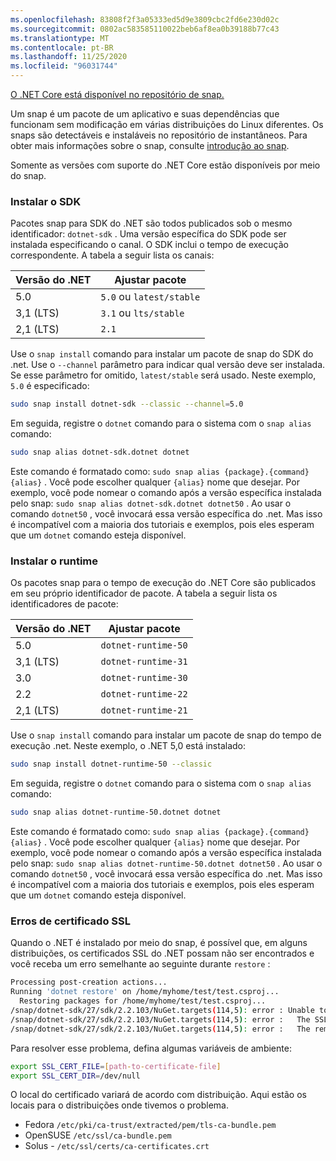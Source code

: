 ```yaml
---
ms.openlocfilehash: 83808f2f3a05333ed5d9e3809cbc2fd6e230d02c
ms.sourcegitcommit: 0802ac583585110022beb6af8ea0b39188b77c43
ms.translationtype: MT
ms.contentlocale: pt-BR
ms.lasthandoff: 11/25/2020
ms.locfileid: "96031744"
---
```


[O .NET Core está disponível no repositório de snap.](https://snapcraft.io/dotnet-sdk)

Um snap é um pacote de um aplicativo e suas dependências que funcionam sem modificação em várias distribuições do Linux diferentes. Os snaps são detectáveis e instaláveis no repositório de instantâneos. Para obter mais informações sobre o snap, consulte [introdução ao snap](https://snapcraft.io/docs/getting-started).

Somente as versões com suporte do .NET Core estão disponíveis por meio do snap.

### <a name="install-the-sdk"></a>Instalar o SDK

Pacotes snap para SDK do .NET são todos publicados sob o mesmo identificador: `dotnet-sdk` . Uma versão específica do SDK pode ser instalada especificando o canal. O SDK inclui o tempo de execução correspondente. A tabela a seguir lista os canais:

| Versão do .NET | Ajustar pacote             |
|--------------|--------------------------|
| 5.0          | `5.0` ou `latest/stable` |
| 3,1 (LTS)    | `3.1` ou `lts/stable`    |
| 2,1 (LTS)    | `2.1`                    |

Use o `snap install` comando para instalar um pacote de snap do SDK do .net. Use o `--channel` parâmetro para indicar qual versão deve ser instalada. Se esse parâmetro for omitido, `latest/stable` será usado. Neste exemplo, `5.0` é especificado:

```bash
sudo snap install dotnet-sdk --classic --channel=5.0
```

Em seguida, registre o `dotnet` comando para o sistema com o `snap alias` comando:

```bash
sudo snap alias dotnet-sdk.dotnet dotnet
```

Este comando é formatado como: `sudo snap alias {package}.{command} {alias}` . Você pode escolher qualquer `{alias}` nome que desejar. Por exemplo, você pode nomear o comando após a versão específica instalada pelo snap: `sudo snap alias dotnet-sdk.dotnet dotnet50` . Ao usar o comando `dotnet50` , você invocará essa versão específica do .net. Mas isso é incompatível com a maioria dos tutoriais e exemplos, pois eles esperam que um `dotnet` comando esteja disponível.

### <a name="install-the-runtime"></a>Instalar o runtime

Os pacotes snap para o tempo de execução do .NET Core são publicados em seu próprio identificador de pacote. A tabela a seguir lista os identificadores de pacote:

| Versão do .NET      | Ajustar pacote        |
|-------------------|---------------------|
| 5.0               | `dotnet-runtime-50` |
| 3,1 (LTS)         | `dotnet-runtime-31` |
| 3.0               | `dotnet-runtime-30` |
| 2.2               | `dotnet-runtime-22` |
| 2,1 (LTS)         | `dotnet-runtime-21` |

Use o `snap install` comando para instalar um pacote de snap do tempo de execução .net. Neste exemplo, o .NET 5,0 está instalado:

```bash
sudo snap install dotnet-runtime-50 --classic
```

Em seguida, registre o `dotnet` comando para o sistema com o `snap alias` comando:

```bash
sudo snap alias dotnet-runtime-50.dotnet dotnet
```

Este comando é formatado como: `sudo snap alias {package}.{command} {alias}` . Você pode escolher qualquer `{alias}` nome que desejar. Por exemplo, você pode nomear o comando após a versão específica instalada pelo snap: `sudo snap alias dotnet-runtime-50.dotnet dotnet50` . Ao usar o comando `dotnet50` , você invocará essa versão específica do .net. Mas isso é incompatível com a maioria dos tutoriais e exemplos, pois eles esperam que um `dotnet` comando esteja disponível.

### <a name="ssl-certificate-errors"></a>Erros de certificado SSL

Quando o .NET é instalado por meio do snap, é possível que, em alguns distribuições, os certificados SSL do .NET possam não ser encontrados e você receba um erro semelhante ao seguinte durante `restore` :

```bash
Processing post-creation actions...
Running 'dotnet restore' on /home/myhome/test/test.csproj...
  Restoring packages for /home/myhome/test/test.csproj...
/snap/dotnet-sdk/27/sdk/2.2.103/NuGet.targets(114,5): error : Unable to load the service index for source https://api.nuget.org/v3/index.json. [/home/myhome/test/test.csproj]
/snap/dotnet-sdk/27/sdk/2.2.103/NuGet.targets(114,5): error :   The SSL connection could not be established, see inner exception. [/home/myhome/test/test.csproj]
/snap/dotnet-sdk/27/sdk/2.2.103/NuGet.targets(114,5): error :   The remote certificate is invalid according to the validation procedure. [/home/myhome/test/test.csproj]
```

Para resolver esse problema, defina algumas variáveis de ambiente:

```bash
export SSL_CERT_FILE=[path-to-certificate-file]
export SSL_CERT_DIR=/dev/null
```

O local do certificado variará de acordo com distribuição. Aqui estão os locais para o distribuições onde tivemos o problema.

* Fedora `/etc/pki/ca-trust/extracted/pem/tls-ca-bundle.pem`
* OpenSUSE `/etc/ssl/ca-bundle.pem`
* Solus - `/etc/ssl/certs/ca-certificates.crt`
